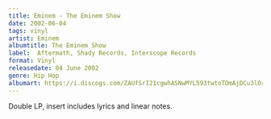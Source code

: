 ```yaml
---
title: Eminem - The Eminem Show
date: 2002-06-04
tags: vinyl
artist: Eminem
albumtitle: The Eminem Show
label: 	Aftermath, Shady Records, Interscope Records
format: Vinyl
releasedate: 04 June 2002
genre: Hip Hop
albumart: https://i.discogs.com/ZAUfSrI21cgwhASNwMYL593twtoTOmAjDCu3lOrqwmw/rs:fit/g:sm/q:90/h:600/w:600/czM6Ly9kaXNjb2dz/LWRhdGFiYXNlLWlt/YWdlcy9SLTE3MzQx/NzEtMTU4MzM5NTg5/MS05MjI1LmpwZWc.jpeg
---
```


Double LP, insert includes lyrics and linear notes.